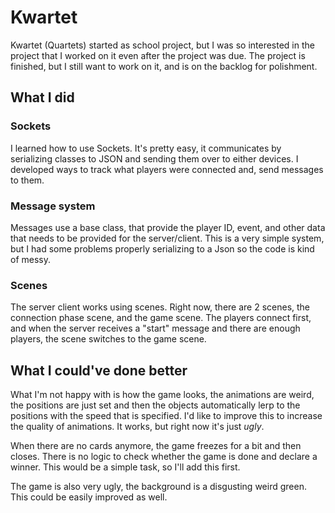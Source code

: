# Kwartet

Kwartet (Quartets) started as school project, but I was so interested in the project that I worked on it even after the project was due. The project is finished, but I still want to work on it, and is on the backlog for polishment.

## What I did

### Sockets

I learned how to use Sockets. It's pretty easy, it communicates by serializing classes to JSON and sending them over to either devices. I developed ways to track what players were connected and, send messages to them.

### Message system

Messages use a base class, that provide the player ID, event, and other data that needs to be provided for the server/client. This is a very simple system, but I had some problems properly serializing to a Json so the code is kind of messy. 

### Scenes

The server client works using scenes. Right now, there are 2 scenes, the connection phase scene, and the game scene. The players connect first, and when the server receives a "start" message and there are enough players, the scene switches to the game scene.

## What I could've done better

What I'm not happy with is how the game looks, the animations are weird, the positions are just set and then the objects automatically lerp to the positions with the speed that is specified. I'd like to improve this to increase the quality of animations. It works, but right now it's just _ugly_.

When there are no cards anymore, the game freezes for a bit and then closes. There is no logic to check whether the game is done and declare a winner. This would be a simple task, so I'll add this first.

The game is also very ugly, the background is a disgusting weird green. This could be easily improved as well.